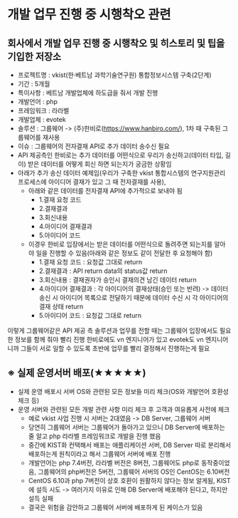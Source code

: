 # 개발 업무 진행 중 시행착오 관련
## 회사에서 개발 업무 진행 중 시행착오 및 히스토리 및 팁을 기입한 저장소
* 프로젝트명 : vkist(한·베트남 과학기술연구원) 통합정보시스템 구축(2단계)
* 기간 : 5개월
* 특이사항 : 베트남 개발업체에 하도급을 줘서 개발 진행
* 개발언어 : php
* 프레임워크 : 라라벨
* 개발업체 : evotek
* 솔루션 : 그룹웨어 -> (주)한비로(https://www.hanbiro.com/), 1차 때 구축된 그룹웨어를 재사용
* 이슈 : 그룹웨어의 전자결재 API로 추가 데이터 송수신 필요
* API 제공측인 한비로는 추가 데이터를 어떤식으로 우리가 송신하고(데이터 타입, 길이) 받은 데이터를 어떻게 회신 하면 되는지가 궁금한 상황임
* 아래가 추가 송신 데이터 예제임(우리가 구축한 vkist 통합시스템의 연구지원관리 프로세스에 아이디어 결재가 있고 그 때 전자결재를 사용),
  - 아래와 같은 데이터를 전자결재 API에 추가적으로 보내야 됨
    - 1.결재 요청 코드
    - 2.결재결과
    - 3.회신내용
    - 4.아이디어 결재결과
    - 5.아이디어 코드
  - 이경우 한비로 입장에서는 받은 데이터를 어떤식으로 돌려주면 되는지를 알아야 일을 진행할 수 있음(아래와 같은 정보도 같이 전달한 후 요청해야 함)
    - 1.결재 요청 코드 : 요청값 그대로 return
    - 2.결재결과 : API return data의 status값 return
    - 3.회신내용 :  결재권자가 승인시 결재의견 남긴 데이터 return
    - 4.아이디어 결재결과 : 각 아이디어의 결재상태(승인 또는 반려) -> 데이터 송신 시 아이디어 목록으로 전달하기 때문에 데이터 수신 시 각 아이디어의 결재 상태 return
    - 5.아이디어 코드 : 요청값 그대로 return

이렇게 그룹웨어같은 API 제공 측 솔루션과 업무를 전할 때는 그룹웨어 입장에서도 필요한 정보를 함께 줘야 빨리 진행 
한비로에도 vn 엔지니어가 있고 evotek도 vn 엔지니어니까 그들이 서로 일할 수 있도록 초반에 업무를 빨리 결정해서 진행하는게 필요

## ※ 실제 운영서버 배포(★★★★★)
* 실제 운영 배포시 서버 OS와 관련된 모든 정보들 미리 체크(OS와 개발언어 호환성 체크 등)
* 운영 서버와 관련된 모든 개발 관련 사항 미리 체크 후 고객과 여유롭게 사전에 체크
  - 예로 vkist 사업 진행 시 서버는 2대였음 -> DB Server, 그룹웨어 서버
  - 당연히 그룹웨어 서버는 그룹웨어가 돌아가고 있으니 DB Server에 배포하는 줄 알고 php 라라벨 프레임워크로 개발을 진행 했음
  - 중간에 KIST화 컨택해서 배포는 애플리케이션 서버, DB Server 따로 분리해서 배포하는게 원칙이라고 해서 그룹웨어 서버에 배포 진행
  - 개발언어는 php 7.4버전, 라라벨 버전은 8버전, 그룹웨어도 php로 동작중이었음, 그룹웨어의 php버전은 5버전, 그룹웨어 서버의 OS인 CentOS는 6.10버전
  - CentOS 6.10과 php 7버전이 상호 호환이 원활하지 않다는 정보 알게됨, KIST에 설득 시도 -> 여러가지 이유로 인해 DB Server에 배포해야 된다고, 하지만 설득 실패
  - 결국은 위험을 감안하고 그룹웨어 서버에 배포하게 된 케이스가 있음








  
